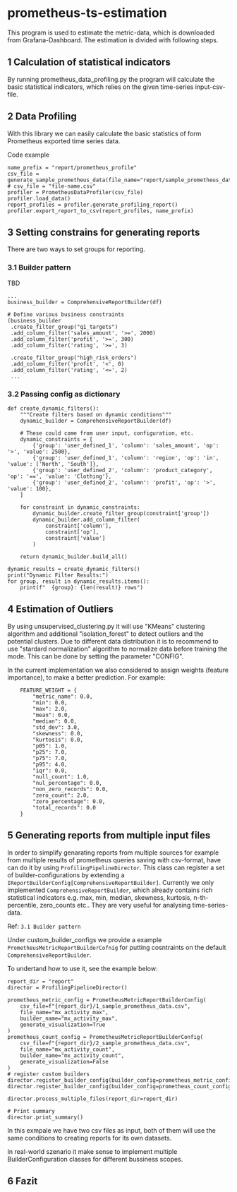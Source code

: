 # prometheus-ts-estimation

This program is used to estimate the metric-data, which is downloaded from Grafana-Dashboard. The estimation is divided with following steps.

## 1 Calculation of statistical indicators
By running prometheus_data_profiling.py the program will calculate the basic statistical indicators, which relies on the given time-series input-csv-file.

## 2 Data Profiling
With this library we can easily calculate the basic statistics of form Prometheus exported time series data.

Code example
```
name_prefix = "report/prometheus_profile"
csv_file = generate_sample_prometheus_data(file_name="report/sample_prometheus_data.csv")
# csv_file = "file-name.csv"
profiler = PrometheusDataProfiler(csv_file)
profiler.load_data()
report_profiles = profiler.generate_profiling_report()
profiler.export_report_to_csv(report_profiles, name_prefix)
```

## 3 Setting constrains for generating reports

There are two ways to set groups for reporting.

### 3.1 Builder pattern
TBD

```
...
business_builder = ComprehensiveReportBuilder(df)

# Define various business constraints
(business_builder
 .create_filter_group("q1_targets")
 .add_column_filter('sales_amount', '>=', 2000)
 .add_column_filter('profit', '>=', 300)
 .add_column_filter('rating', '>=', 3)
 
 .create_filter_group("high_risk_orders") 
 .add_column_filter('profit', '<', 0)
 .add_column_filter('rating', '<=', 2)
 ...
```

### 3.2 Passing config as dictionary

```
def create_dynamic_filters():
    """Create filters based on dynamic conditions"""
    dynamic_builder = ComprehensiveReportBuilder(df)
    
    # These could come from user input, configuration, etc.
    dynamic_constraints = [
        {'group': 'user_defined_1', 'column': 'sales_amount', 'op': '>', 'value': 2500},
        {'group': 'user_defined_1', 'column': 'region', 'op': 'in', 'value': ['North', 'South']},
        {'group': 'user_defined_2', 'column': 'product_category', 'op': '==', 'value': 'Clothing'},
        {'group': 'user_defined_2', 'column': 'profit', 'op': '>', 'value': 100},
    ]
    
    for constraint in dynamic_constraints:
        dynamic_builder.create_filter_group(constraint['group'])
        dynamic_builder.add_column_filter(
            constraint['column'], 
            constraint['op'], 
            constraint['value']
        )
    
    return dynamic_builder.build_all()

dynamic_results = create_dynamic_filters()
print("Dynamic Filter Results:")
for group, result in dynamic_results.items():
    print(f"  {group}: {len(result)} rows")
```

## 4 Estimation of Outliers
By using unsupervised_clustering.py it will use "KMeans" clustering algorithm and additional "isolation_forest" to detect outliers and the potential clusters. Due to different data distribution it is to recommend to use "stardard normalization" algorithm to normalize data before training the mode. This can be done by setting the parameter "CONFIG".

In the current implementation we also considered to assign weights (feature importance), to make a better prediction.
For example:
```
    FEATURE_WEIGHT = {
        "metric_name": 0.0,
        "min": 0.0,
        "max": 2.0,
        "mean": 0.0,
        "median": 0.0,
        "std_dev": 3.0,
        "skewness": 0.0,
        "kurtosis": 0.0,
        "p05": 1.0,
        "p25": 7.0,
        "p75": 7.0,
        "p95": 4.0,
        "iqr": 0.0,
        "null_count": 1.0,
        "nul_percentage": 0.0,
        "non_zero_records": 0.0,
        "zero_count": 2.0,
        "zero_percentage": 0.0,
        "total_records": 0.0
    }
```

## 5 Generating reports from multiple input files

In order to simplify genarating reports from multiple sources for example from multiple results of prometheus queries saving with csv-format, have can do it by using `ProfilingPipelineDirector`.
This class can register a set of builder-configurations by extending a `IReportBuilderConfig[ComprehensiveReportBuilder]`. Currently we only implemented `ComprehensiveReportBuilder`, which already contains rich statistical indicators e.g. max, min, median, skewness, kurtosis, n-th-percentile, zero_counts etc..
They are very useful for analysing time-series-data. 

Ref: `3.1 Builder pattern`

Under custom_builder_configs we provide a example `PrometheusMetricReportBuilderCofnig` for putting cosntraints on the default `ComprehensiveReportBuilder`.

To undertand how to use it, see the example below:

```
report_dir = "report"
director = ProfilingPipelineDirector()

prometheus_metric_config = PrometheusMetricReportBuilderConfig(
    csv_file=f"{report_dir}/1_sample_prometheus_data.csv",
    file_name="mx_activity_max",
    builder_name="mx_activity_max",
    generate_visualization=True
)
prometheus_count_config = PrometheusMetricReportBuilderConfig(
    csv_file=f"{report_dir}/2_sample_prometheus_data.csv",
    file_name="mx_activity_count",
    builder_name="mx_activity_count",
    generate_visualization=False
)
# register custom builders
director.register_builder_config(builder_config=prometheus_metric_config)
director.register_builder_config(builder_config=prometheus_count_config)

director.process_multiple_files(report_dir=report_dir)

# Print summary
director.print_summary()
```

In this exmpale we have two csv files as input, both of them will use the same conditions to creating reports for its own datasets.

In real-world szenario it make sense to implement multiple BuilderConfiguration classes for different bussiness scopes.

## 6 Fazit


